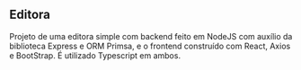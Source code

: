 ## Editora

Projeto de uma editora simple com backend feito em NodeJS com auxílio da biblioteca Express e ORM Primsa, e o frontend construído com React, Axios e BootStrap.
É utilizado Typescript em ambos.
